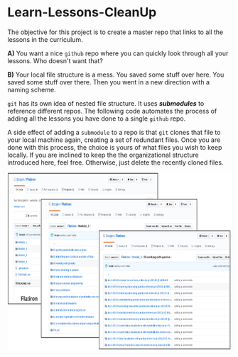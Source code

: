 # Learn-Lessons-CleanUp

The objective for this project is to create a master repo that links to all the lessons in the curriculum.  

**A)** You want a nice `github` repo where you can quickly look through all your lessons. Who doesn't want that?

**B)** Your local file structure is a mess. You saved some stuff over here. You saved some stuff over there. Then you went in a new direction with a naming scheme.

`git` has its own idea of nested file structure. It uses _**submodules**_ to reference different repos. The following code automates the process of adding all the lessons you have done to a single `github` repo. 

A side effect of adding a `submodule` to a repo is that `git` clones that file to your local machine again, creating a set of redundant files. Once you are done with this process, the choice is yours of what files you wish to keep locally. If you are inclined to keep the the organizational structure introduced here, feel free. Otherwise, just delete the recently cloned files.

<img src = imgs/example.png style="height: 400px; width:1400px; resize:both">